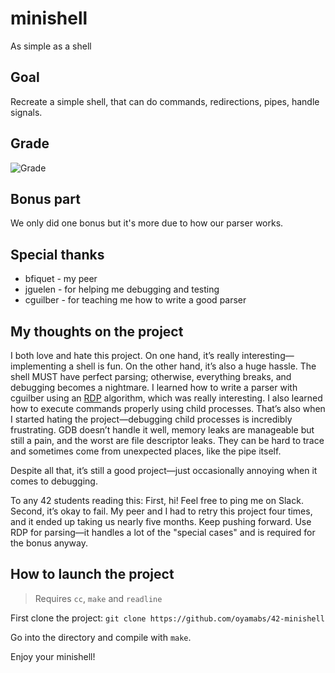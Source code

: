 # minishell

As simple as a shell

## Goal

Recreate a simple shell, that can do commands, redirections, pipes, handle signals.

## Grade

![Grade](https://img.shields.io/badge/Grade-101-darkgreen)

## Bonus part

We only did one bonus but it's more due to how our parser works.

## Special thanks

- bfiquet - my peer
- jguelen - for helping me debugging and testing
- cguilber - for teaching me how to write a good parser

## My thoughts on the project

I both love and hate this project. On one hand, it’s really interesting—implementing a shell is fun. On the other hand, it’s also a huge hassle. The shell MUST have perfect parsing; otherwise, everything breaks, and debugging becomes a nightmare.
I learned how to write a parser with cguilber using an [RDP](https://en.wikipedia.org/wiki/Recursive_descent_parser) algorithm, which was really interesting. I also learned how to execute commands properly using child processes. That’s also when I started hating the project—debugging child processes is incredibly frustrating. GDB doesn’t handle it well, memory leaks are manageable but still a pain, and the worst are file descriptor leaks. They can be hard to trace and sometimes come from unexpected places, like the pipe itself.

Despite all that, it’s still a good project—just occasionally annoying when it comes to debugging.

To any 42 students reading this:
First, hi! Feel free to ping me on Slack.
Second, it’s okay to fail. My peer and I had to retry this project four times, and it ended up taking us nearly five months. Keep pushing forward. Use RDP for parsing—it handles a lot of the "special cases" and is required for the bonus anyway.

## How to launch the project

> Requires `cc`, `make` and `readline`

First clone the project:
`git clone https://github.com/oyamabs/42-minishell`

Go into the directory and compile with `make`.

Enjoy your minishell!
